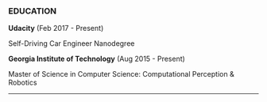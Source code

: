 ### EDUCATION

**Udacity** (Feb 2017 - Present)

Self-Driving Car Engineer Nanodegree

**Georgia Institute of Technology** (Aug 2015 - Present)

Master of Science in Computer Science: Computational Perception & Robotics

---
